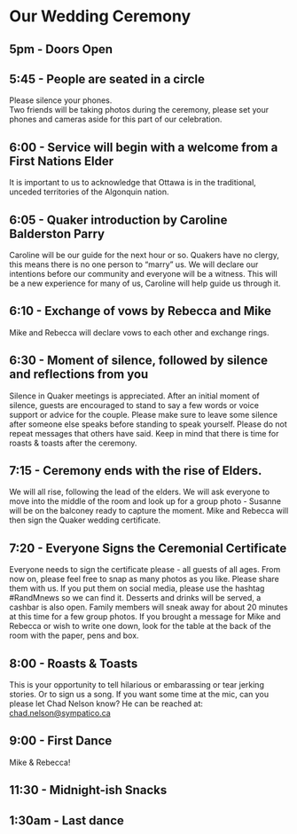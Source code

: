 # Our Wedding Ceremony

## 5pm - Doors Open

## 5:45 - People are seated in a circle 
Please silence your phones.  
Two friends will be taking photos during the ceremony, please set your phones and cameras aside for this part of our celebration.

## 6:00 - Service will begin with a welcome from a First Nations Elder
It is important to us to acknowledge that Ottawa is in the traditional, unceded territories of the Algonquin nation.

## 6:05 - Quaker introduction by Caroline Balderston Parry
Caroline will be our guide for the next hour or so. Quakers have no clergy, this means there is no one person to “marry” us. We will declare our intentions before our community and everyone will be a witness. This will be a new experience for many of us, Caroline will help guide us through it.

## 6:10 - Exchange of vows by Rebecca and Mike
Mike and Rebecca will declare vows to each other and exchange rings.

## 6:30 - Moment of silence, followed by silence and reflections from you
Silence in Quaker meetings is appreciated. After an initial moment of silence, guests are encouraged to stand to say a few words or voice support or advice for the couple. Please make sure to leave some silence after someone else speaks before standing to speak yourself. Please do not repeat messages that others have said. Keep in mind that there is time for roasts & toasts after the ceremony.

## 7:15 - Ceremony ends with the rise of Elders. 
We will all rise, following the lead of the elders. We will ask everyone to move into the middle of the room and look up for a group photo - Susanne will be on the balconey ready to capture the moment. Mike and Rebecca will then sign the Quaker wedding certificate. 

## 7:20 - Everyone Signs the Ceremonial Certificate 
Everyone needs to sign the certificate please - all guests of all ages. From now on, please feel free to snap as many photos as you like. Please share them with us. If you put them on social media, please use the hashtag #RandMnews so we can find it. Desserts and drinks will be served, a cashbar is also open. Family members will sneak away for about 20 minutes at this time for a few group photos. If you brought a message for Mike and Rebecca or wish to write one down, look for the table at the back of the room with the paper, pens and box.

## 8:00 - Roasts & Toasts
This is your opportunity to tell hilarious or embarassing or tear jerking stories. Or to sign us a song. If you want some time at the mic, can you please let Chad Nelson know? He can be reached at: chad.nelson@sympatico.ca

## 9:00 - First Dance
Mike & Rebecca!

## 11:30 - Midnight-ish Snacks

## 1:30am - Last dance
